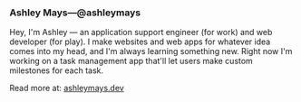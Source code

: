 ### Ashley Mays&mdash;@ashleymays

Hey, I'm Ashley &mdash; an application support engineer (for work) and web developer (for play). I make websites and web apps for whatever idea comes into my head, and I'm always learning something new. Right now I'm working on a task management app that'll let users make custom milestones for each task.

Read more at: [ashleymays.dev](https://ashleymays.dev)